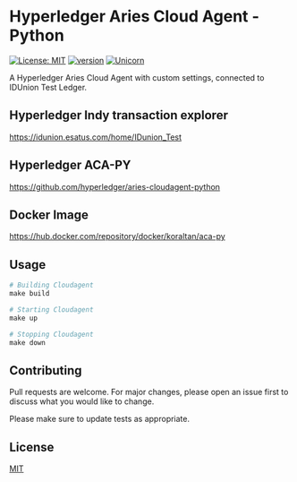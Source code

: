 # Hyperledger Aries Cloud Agent - Python

[![License: MIT](https://img.shields.io/badge/License-MIT-yellow.svg)](https://github.com/kori2000/hl-aca-py/blob/main/LICENSE)
[![version](https://img.shields.io/badge/version-0.7.0-blue)](https://github.com/hyperledger/aries-cloudagent-python/releases/tag/0.7.0)
[![Unicorn](https://img.shields.io/badge/nyancat-approved-ff69b4.svg)](https://www.youtube.com/watch?v=QH2-TGUlwu4)

A Hyperledger Aries Cloud Agent with custom settings, connected to IDUnion Test Ledger.

## Hyperledger Indy transaction explorer
https://idunion.esatus.com/home/IDunion_Test

## Hyperledger ACA-PY
https://github.com/hyperledger/aries-cloudagent-python

## Docker Image
https://hub.docker.com/repository/docker/koraltan/aca-py

## Usage

```python
# Building Cloudagent
make build

# Starting Cloudagent
make up

# Stopping Cloudagent
make down
```

## Contributing
Pull requests are welcome. For major changes, please open an issue first to discuss what you would like to change.

Please make sure to update tests as appropriate.

## License
[MIT](https://choosealicense.com/licenses/mit/)
